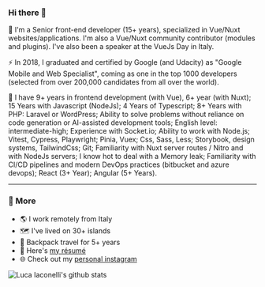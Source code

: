 ### Hi there 👋

💼 I'm a Senior front-end developer (15+ years), specialized in Vue/Nuxt websites/applications.
I'm also a Vue/Nuxt community contributor (modules and plugins).
I've also been a speaker at the VueJs Day in Italy.

⚡ In 2018, I graduated and certified by Google (and Udacity) as "Google Mobile and Web Specialist", coming as one in the top 1000 developers (selected from over 200,000 candidates from all over the world).

🔭 I have
9+ years in frontend development (with Vue), 6+ year (with Nuxt);
15 Years with Javascript (NodeJs);
4 Years of Typescript;
8+ Years with PHP: Laravel or WordPress;
Ability to solve problems without reliance on code generation or AI-assisted development tools;
English level: intermediate-high;
Experience with Socket.io;
Ability to work with Node.js;
Vitest, Cypress, Playwright;
Pinia, Vuex;
Css, Sass, Less;
Storybook, design systems, TailwindCss;
Git;
Familiarity with Nuxt server routes / Nitro and with NodeJs servers;
I know hot to deal with a Memory leak;
Familiarity with CI/CD pipelines and modern DevOps practices (bitbucket and azure devops);
React (3+ Year);
Angular (5+ Years).

---

### :wave: More

- 🌎 I work remotely from Italy
- 🗺️ I've lived on 30+ islands
- 🎒 Backpack travel for 5+ years
- 📄 Here's [my résumé](https://curriculumvitae.lucaiaconelli.it)
- 🌐 Check out my [personal instagram](https://instagram.com/luxdamore)

<!--
    **LuXDAmore/LuXDAmore** is a ✨ _special_ ✨ repository because its `README.md` (this file) appears on your GitHub profile.

    Here are some ideas to get you started:

    - 🔭 I’m currently working on ...
    - 🌱 I’m currently learning ...
    - 👯 I’m looking to collaborate on ...
    - 🤔 I’m looking for help with ...
    - 💬 Ask me about ...
    - 📫 How to reach me: ...
    - 😄 Pronouns: ...
    - ⚡ Fun fact: ...

-->

![Luca Iaconelli's github stats](https://github-readme-stats.vercel.app/api?username=luxdamore&show_icons=true&theme=radical&show_owner=true)
